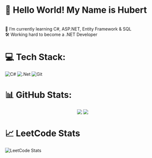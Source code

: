 # 👋 Hello World! My Name is Hubert
<br>🌱 I’m currently learning C#, ASP.NET, Entity Framework & SQL<br>🛠️ Working hard to become a .NET Developer<br>

<!-- Templata na przyszłość jak bede miał swoje reps
[![Linux](https://github-readme-stats.vercel.app/api/pin/?username=torvalds&repo=linux)](https://github.com/torvalds/linux)
[![Subsurface](https://github-readme-stats.vercel.app/api/pin/?username=torvalds&repo=subsurface)](https://github.com/torvalds/subsurface)
-->

# 💻 Tech Stack:
![C#](https://img.shields.io/badge/c%23-%23239120.svg?style=for-the-badge&logo=csharp&logoColor=white) ![.Net](https://img.shields.io/badge/.NET-5C2D91?style=for-the-badge&logo=.net&logoColor=white) ![Git](https://img.shields.io/badge/git-%23F05033.svg?style=for-the-badge&logo=git&logoColor=white)
# 📊 GitHub Stats:
<div align="center">
  <img src="https://github-readme-stats.vercel.app/api?username=hstrekowski&theme=dark&hide_border=false&include_all_commits=true&count_private=true" />
  <img src="https://nirzak-streak-stats.vercel.app/?user=hstrekowski&theme=dark&hide_border=false" />
</div>

# 📈 LeetCode Stats

![LeetCode Stats](https://leetcard.jacoblin.cool/hstrekowski?theme=dark&font=Consolas&ext=contest)
<!-- Proudly created with GPRM ( https://gprm.itsvg.in ) -->

